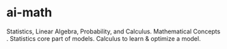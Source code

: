 # ai-math
Statistics, Linear Algebra, Probability, and Calculus.  Mathematical Concepts . Statistics core part of models. Calculus to learn &amp; optimize a model.
